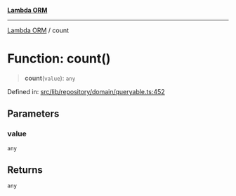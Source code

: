 [**Lambda ORM**](../README.md)

***

[Lambda ORM](../README.md) / count

# Function: count()

> **count**(`value`): `any`

Defined in: [src/lib/repository/domain/queryable.ts:452](https://github.com/lambda-orm/lambdaorm-base/blob/5f10bdc7d0f008296efbcbe89bc2bf1ed03aaaef/src/lib/repository/domain/queryable.ts#L452)

## Parameters

### value

`any`

## Returns

`any`
